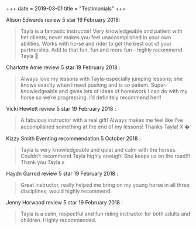 +++
date = 2019-03-01
title = "Testimonials"
+++

Alison Edwards review
5 star
19 February 2018:

> Tayla is a fantastic instructor! Very knowledgeable and patient with her clients; never makes you feel unaccomplished in your own abilities. Works with horse and rider to get the best out of your partnership. Add to that fun, fun and more fun - highly recommend Tayla 🐴


Charlotte Amie review
5 star
19 February 2018 :

> Always love my lessons with Tayla-especially jumping lessons; she knows exactly when I need pushing and is so patient. Super-knowledgeable and gives lots of ideas of homework I can do with my horse so we’re progressing. I’d definitely recommend her!!

Vicki Hewlett review
5 star
19 February 2018 :

> A fabulous instructor with a real gift! Always makes me feel like I’ve accomplished something at the end of my lessons! Thanks Tayla! X �

Kizzy Smith Eventing recommendation
5 October 2018 :

> Tayla is very knowledgeable and quiet and calm with the horses. Couldn’t recommend Tayla highly enough! She keeps us on the road!!! Thank you Tayla x

Haydn Garrod review
5 star
19 February 2018 :

> Great instructor, really helped me bring on my young horse in all three disciplines, would highly recommend.

Jenny Horwood review
5 star
19 February 2018 :

> Tayla is a calm, respectful and fun riding instructor for both adults and children. Highly recommended.
